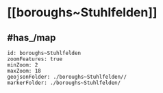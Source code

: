 # [[boroughs~Stuhlfelden]] 


## #has_/map  



```leaflet
id: boroughs~Stuhlfelden
zoomFeatures: true 
minZoom: 2 
maxZoom: 18
geojsonFolder: ./boroughs~Stuhlfelden//
markerFolder: ./boroughs~Stuhlfelden/
```


